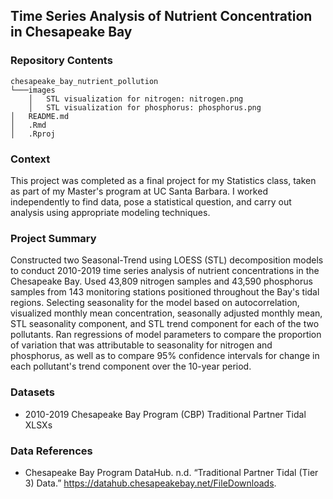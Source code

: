 ## Time Series Analysis of Nutrient Concentration in Chesapeake Bay

### Repository Contents
    chesapeake_bay_nutrient_pollution
    └───images
        │   STL visualization for nitrogen: nitrogen.png
        │   STL visualization for phosphorus: phosphorus.png
    │   README.md
    │   .Rmd
    │   .Rproj

### Context

This project was completed as a final project for my Statistics class, taken as part of my Master's program at UC Santa Barbara. I worked independently to find data, pose a statistical question, and carry out analysis using appropriate modeling techniques.

### Project Summary

Constructed two Seasonal-Trend using LOESS (STL) decomposition models to conduct 2010-2019 time series analysis of nutrient concentrations in the Chesapeake Bay. Used 43,809 nitrogen samples and 43,590 phosphorus samples from 143 monitoring stations positioned throughout the Bay's tidal regions. Selecting seasonality for the model based on autocorrelation, visualized monthly mean concentration, seasonally adjusted monthly mean, STL seasonality component, and STL trend component for each of the two pollutants. Ran regressions of model parameters to compare the proportion of variation that was attributable to seasonality for nitrogen and phosphorus, as well as to compare 95% confidence intervals for change in each pollutant's trend component over the 10-year period.

### Datasets
- 2010-2019 Chesapeake Bay Program (CBP) Traditional Partner Tidal XLSXs

### Data References
- Chesapeake Bay Program DataHub. n.d. “Traditional Partner Tidal (Tier 3) Data.” https://datahub.chesapeakebay.net/FileDownloads.
